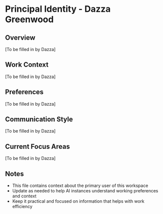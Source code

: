 # Principal Identity - Dazza Greenwood

## Overview
[To be filled in by Dazza]

## Work Context
[To be filled in by Dazza]

## Preferences
[To be filled in by Dazza]

## Communication Style
[To be filled in by Dazza]

## Current Focus Areas
[To be filled in by Dazza]

## Notes
- This file contains context about the primary user of this workspace
- Update as needed to help AI instances understand working preferences and context
- Keep it practical and focused on information that helps with work efficiency